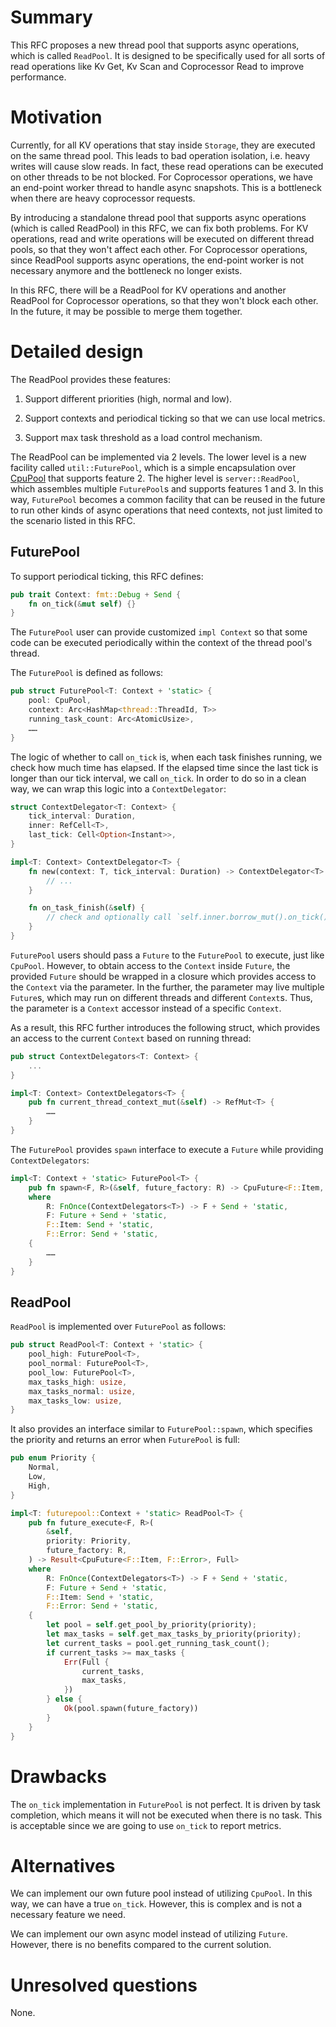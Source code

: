 # Summary

This RFC proposes a new thread pool that supports async operations, which is called `ReadPool`. It
is designed to be specifically used for all sorts of read operations like Kv Get, Kv Scan and
Coprocessor Read to improve performance.

# Motivation

Currently, for all KV operations that stay inside `Storage`, they are executed on the same thread
pool. This leads to bad operation isolation, i.e. heavy writes will cause slow reads. In fact, these
read operations can be executed on other threads to be not blocked. For Coprocessor operations, we
have an end-point worker thread to handle async snapshots. This is a bottleneck when there are heavy
coprocessor requests.

By introducing a standalone thread pool that supports async operations (which is called ReadPool) in
this RFC, we can fix both problems. For KV operations, read and write operations will be executed
on different thread pools, so that they won't affect each other. For Coprocessor operations, since
ReadPool supports async operations, the end-point worker is not necessary anymore and the bottleneck
no longer exists.

In this RFC, there will be a ReadPool for KV operations and another ReadPool for Coprocessor
operations, so that they won't block each other. In the future, it may be possible to merge
them together.

# Detailed design

The ReadPool provides these features:

1. Support different priorities (high, normal and low).

2. Support contexts and periodical ticking so that we can use local metrics.

3. Support max task threshold as a load control mechanism.

The ReadPool can be implemented via 2 levels. The lower level is a new facility called
`util::FuturePool`, which is a simple encapsulation over [CpuPool](https://docs.rs/futures-cpupool/)
that supports feature 2. The higher level is `server::ReadPool`, which assembles multiple
`FuturePool`s and supports features 1 and 3. In this way, `FuturePool` becomes a common facility
that can be reused in the future to run other kinds of async operations that need contexts, not just
limited to the scenario listed in this RFC.

## FuturePool

To support periodical ticking, this RFC defines:

```rust
pub trait Context: fmt::Debug + Send {
    fn on_tick(&mut self) {}
}
```

The `FuturePool` user can provide customized `impl Context` so that some code can be executed
periodically within the context of the thread pool's thread.

The `FuturePool` is defined as follows:

```rust
pub struct FuturePool<T: Context + 'static> {
    pool: CpuPool,
    context: Arc<HashMap<thread::ThreadId, T>>
    running_task_count: Arc<AtomicUsize>,
    ……
}
```

The logic of whether to call `on_tick` is, when each task finishes running, we check how much
time has elapsed. If the elapsed time since the last tick is longer than our tick interval, we call
`on_tick`. In order to do so in a clean way, we can wrap this logic into a `ContextDelegator`:

```rust
struct ContextDelegator<T: Context> {
    tick_interval: Duration,
    inner: RefCell<T>,
    last_tick: Cell<Option<Instant>>,
}

impl<T: Context> ContextDelegator<T> {
    fn new(context: T, tick_interval: Duration) -> ContextDelegator<T> {
        // ...
    }

    fn on_task_finish(&self) {
        // check and optionally call `self.inner.borrow_mut().on_tick()`
    }
}
```

`FuturePool` users should pass a `Future` to the `FuturePool` to execute, just like `CpuPool`.
However, to obtain access to the `Context` inside `Future`, the provided `Future` should be wrapped
in a closure which provides access to the `Context` via the parameter. In the further, the parameter
may live multiple `Future`s, which may run on different threads and different `Context`s. Thus, the
parameter is a `Context` accessor instead of a specific `Context`.

As a result, this RFC further introduces the following struct, which provides an access to the
current `Context` based on running thread:

```rust
pub struct ContextDelegators<T: Context> {
    ...
}

impl<T: Context> ContextDelegators<T> {
    pub fn current_thread_context_mut(&self) -> RefMut<T> {
        ……
    }
}
```

The `FuturePool` provides `spawn` interface to execute a `Future` while providing
`ContextDelegators`:

```rust
impl<T: Context + 'static> FuturePool<T> {
    pub fn spawn<F, R>(&self, future_factory: R) -> CpuFuture<F::Item, F::Error>
    where
        R: FnOnce(ContextDelegators<T>) -> F + Send + 'static,
        F: Future + Send + 'static,
        F::Item: Send + 'static,
        F::Error: Send + 'static,
    {
        ……
    }
}
```

## ReadPool

`ReadPool` is implemented over `FuturePool` as follows:

```rust
pub struct ReadPool<T: Context + 'static> {
    pool_high: FuturePool<T>,
    pool_normal: FuturePool<T>,
    pool_low: FuturePool<T>,
    max_tasks_high: usize,
    max_tasks_normal: usize,
    max_tasks_low: usize,
}
```

It also provides an interface similar to `FuturePool::spawn`, which specifies the priority and
returns an error when `FuturePool` is full:

```rust
pub enum Priority {
    Normal,
    Low,
    High,
}

impl<T: futurepool::Context + 'static> ReadPool<T> {
    pub fn future_execute<F, R>(
        &self,
        priority: Priority,
        future_factory: R,
    ) -> Result<CpuFuture<F::Item, F::Error>, Full>
    where
        R: FnOnce(ContextDelegators<T>) -> F + Send + 'static,
        F: Future + Send + 'static,
        F::Item: Send + 'static,
        F::Error: Send + 'static,
    {
        let pool = self.get_pool_by_priority(priority);
        let max_tasks = self.get_max_tasks_by_priority(priority);
        let current_tasks = pool.get_running_task_count();
        if current_tasks >= max_tasks {
            Err(Full {
                current_tasks,
                max_tasks,
            })
        } else {
            Ok(pool.spawn(future_factory))
        }
    }
}
```

# Drawbacks

The `on_tick` implementation in `FuturePool` is not perfect. It is driven by task completion, which
means it will not be executed when there is no task. This is acceptable since we are going to use
`on_tick` to report metrics.

# Alternatives

We can implement our own future pool instead of utilizing `CpuPool`. In this way, we can have a true
`on_tick`. However, this is complex and is not a necessary feature we need.

We can implement our own async model instead of utilizing `Future`. However, there is no benefits
compared to the current solution.

# Unresolved questions

None.
